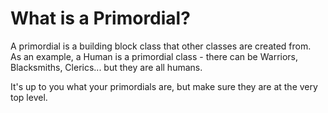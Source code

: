 # What is a Primordial?

A primordial is a building block class that other classes are created from.  
As an example, a Human is a primordial class - there can be Warriors, Blacksmiths, Clerics... but they are all humans.

It's up to you what your primordials are, but make sure they are at the very top level.

